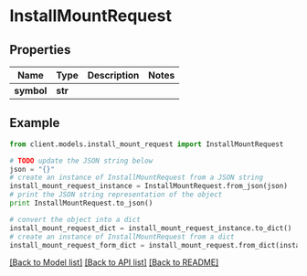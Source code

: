 # InstallMountRequest

## Properties

Name | Type | Description | Notes
------------ | ------------- | ------------- | -------------
**symbol** | **str** |  |

## Example

```python
from client.models.install_mount_request import InstallMountRequest

# TODO update the JSON string below
json = "{}"
# create an instance of InstallMountRequest from a JSON string
install_mount_request_instance = InstallMountRequest.from_json(json)
# print the JSON string representation of the object
print InstallMountRequest.to_json()

# convert the object into a dict
install_mount_request_dict = install_mount_request_instance.to_dict()
# create an instance of InstallMountRequest from a dict
install_mount_request_form_dict = install_mount_request.from_dict(install_mount_request_dict)
```

[[Back to Model list]](../README.md#documentation-for-models) [[Back to API list]](../README.md#documentation-for-api-endpoints) [[Back to README]](../README.md)
